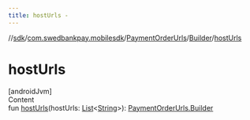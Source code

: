 ```yaml
---
title: hostUrls -
---
```

//[sdk](../../../../index)/[com.swedbankpay.mobilesdk](../../index)/[PaymentOrderUrls](../index)/[Builder](index)/[hostUrls](host-urls)



# hostUrls  
[androidJvm]  
Content  
fun [hostUrls](host-urls)(hostUrls: [List](https://kotlinlang.org/api/latest/jvm/stdlib/kotlin.collections/-list/index.html)<[String](https://kotlinlang.org/api/latest/jvm/stdlib/kotlin/-string/index.html)>): [PaymentOrderUrls.Builder](index)  



